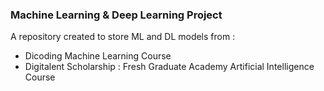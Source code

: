 ### Machine Learning & Deep Learning Project
A repository created to store ML and DL models from :
- Dicoding Machine Learning Course
- Digitalent Scholarship : Fresh Graduate Academy Artificial Intelligence Course
